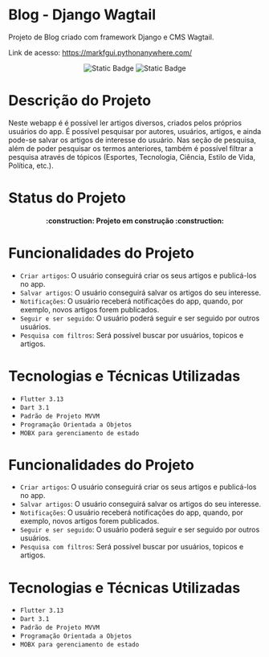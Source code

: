 # Blog - Django Wagtail

Projeto de Blog criado com framework Django e CMS Wagtail.

Link de acesso: https://markfgui.pythonanywhere.com/
<br>

<p align="center">


<i class="devicon-django-plain">
            <link rel="stylesheet" type='text/css' href="https://cdn.jsdelivr.net/gh/devicons/devicon@latest/devicon.min.css" />
          </i>   
<img alt="Static Badge" src="https://img.shields.io/badge/status-Conclu%C3%ADdo-green">
<img alt="Static Badge" src="https://img.shields.io/badge/version-1.0.0-red">     
</p>

# Descrição do Projeto

Neste webapp é é possível ler artigos diversos, criados pelos próprios usuários do app. É possível pesquisar por autores, usuários, artigos, e ainda pode-se salvar os artigos de interesse do usuário. Nas seção de pesquisa, além de poder pesquisar os termos anteriores, também é possível filtrar a pesquisa através de tópicos (Esportes, Tecnologia, Ciência, Estilo de Vida, Política, etc.).

# Status do Projeto

<h4 align="center"> 
    :construction:  Projeto em construção  :construction:
</h4>

# Funcionalidades do Projeto

- `Criar artigos`: O usuário conseguirá criar os seus artigos e publicá-los no app.
- `Salvar artigos`: O usuário conseguirá salvar os artigos do seu interesse.
- `Notificações`: O usuário receberá notificações do app, quando, por exemplo, novos artigos forem publicados.
- `Seguir e ser seguido`: O usuário poderá seguir e ser seguido por outros usuários.
- `Pesquisa com filtros`: Será possível buscar por usuários, topicos e artigos.

# Tecnologias e Técnicas Utilizadas

- `Flutter 3.13`
- `Dart 3.1`
- `Padrão de Projeto MVVM`
- `Programação Orientada a Objetos`
- `MOBX para gerenciamento de estado`


# Funcionalidades do Projeto

- `Criar artigos`: O usuário conseguirá criar os seus artigos e publicá-los no app.
- `Salvar artigos`: O usuário conseguirá salvar os artigos do seu interesse.
- `Notificações`: O usuário receberá notificações do app, quando, por exemplo, novos artigos forem publicados.
- `Seguir e ser seguido`: O usuário poderá seguir e ser seguido por outros usuários.
- `Pesquisa com filtros`: Será possível buscar por usuários, topicos e artigos.

# Tecnologias e Técnicas Utilizadas

- `Flutter 3.13`
- `Dart 3.1`
- `Padrão de Projeto MVVM`
- `Programação Orientada a Objetos`
- `MOBX para gerenciamento de estado`
